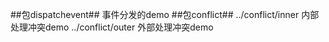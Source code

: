 ##包dispatchevent##
事件分发的demo
##包conflict##
../conflict/inner 内部处理冲突demo
../conflict/outer 外部处理冲突demo
